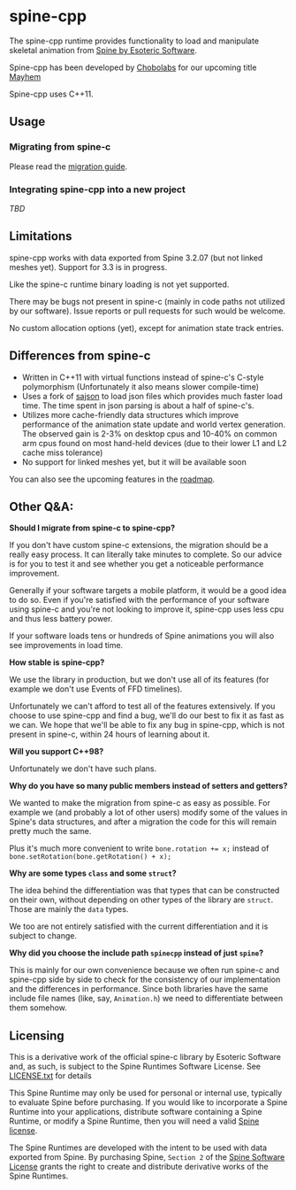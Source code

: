 # spine-cpp

The spine-cpp runtime provides functionality to load and manipulate skeletal animation from [Spine by Esoteric Software](http://esotericsoftware.com).

Spine-cpp has been developed by [Chobolabs](http://www.chobolabs.com/) for our upcoming title [Mayhem](http://playmayhem.com/)

Spine-cpp uses C++11.

## Usage

### Migrating from spine-c

Please read the [migration guide](https://github.com/Chobolabs/spine-cpp/blob/master/MigrationGuide.md).

### Integrating spine-cpp into a new project

*TBD*

## Limitations

spine-cpp works with data exported from Spine 3.2.07 (but not linked meshes yet). Support for 3.3 is in progress.

Like the spine-c runtime binary loading is not yet supported.

There may be bugs not present in spine-c (mainly in code paths not utilized by our software). Issue reports or pull requests for such would be welcome.

No custom allocation options (yet), except for animation state track entries.

## Differences from spine-c

* Written in C++11 with virtual functions instead of spine-c's C-style polymorphism (Unfortunately it also means slower compile-time)
* Uses a fork of [sajson](https://github.com/chadaustin/sajson) to load json files which provides much faster load time. The time spent in json parsing is about a half of spine-c's.
* Utilizes more cache-friendly data structures which improve performance of the animation state update and world vertex generation. The observed gain is 2-3% on desktop cpus and 10-40% on common arm cpus found on most hand-held devices (due to their lower L1 and L2 cache miss tolerance)
* No support for linked meshes yet, but it will be available soon

You can also see the upcoming features in the [roadmap](https://github.com/Chobolabs/spine-cpp/blob/master/Roadmap.md).

## Other Q&A:

**Should I migrate from spine-c to spine-cpp?**

If you don't have custom spine-c extensions, the migration should be a really easy process. It can literally take minutes to complete. So our advice is for you to test it and see whether you get a noticeable performance improvement.

Generally if your software targets a mobile platform, it would be a good idea to do so. Even if you're satisfied with the performance of your software using spine-c and you're not looking to improve it, spine-cpp uses less cpu and thus less battery power.

If your software loads tens or hundreds of Spine animations you will also see improvements in load time.

**How stable is spine-cpp?**

We use the library in production, but we don't use all of its features (for example we don't use Events of FFD timelines).

Unfortunately we can't afford to test all of the features extensively. If you choose to use spine-cpp and find a bug, we'll do our best to fix it as fast as we can. We hope that we'll be able to fix any bug in spine-cpp, which is not present in spine-c, within 24 hours of learning about it.

**Will you support C++98?**

Unfortunately we don't have such plans.

**Why do you have so many public members instead of setters and getters?**

We wanted to make the migration from spine-c as easy as possible. For example we (and probably a lot of other users) modify some of the values in Spine's data structures, and after a migration the code for this will remain pretty much the same.

Plus it's much more convenient to write `bone.rotation += x;` instead of `bone.setRotation(bone.getRotation() + x);`

**Why are some types `class` and some `struct`?**

The idea behind the differentiation was that types that can be constructed on their own, without depending on other types of the library are `struct`. Those are mainly the `data` types.

We too are not entirely satisfied with the current differentiation and it is subject to change.

**Why did you choose the include path `spinecpp` instead of just `spine`?**

This is mainly for our own convenience because we often run spine-c and spine-cpp side by side to check for the consistency of our implementation and the differences in performance. Since both libraries have the same include file names (like, say, `Animation.h`) we need to differentiate between them somehow.

## Licensing

This is a derivative work of the official spine-c library by Esoteric Software and, as such, is subject to the Spine Runtimes Software License. See [LICENSE.txt](https://github.com/Chobolabs/spine-cpp/blob/master/LICENSE.txt) for details

This Spine Runtime may only be used for personal or internal use, typically to evaluate Spine before purchasing. If you would like to incorporate a Spine Runtime into your applications, distribute software containing a Spine Runtime, or modify a Spine Runtime, then you will need a valid [Spine license](https://esotericsoftware.com/spine-purchase).

The Spine Runtimes are developed with the intent to be used with data exported from Spine. By purchasing Spine, `Section 2` of the [Spine Software License](https://esotericsoftware.com/files/license.txt) grants the right to create and distribute derivative works of the Spine Runtimes.